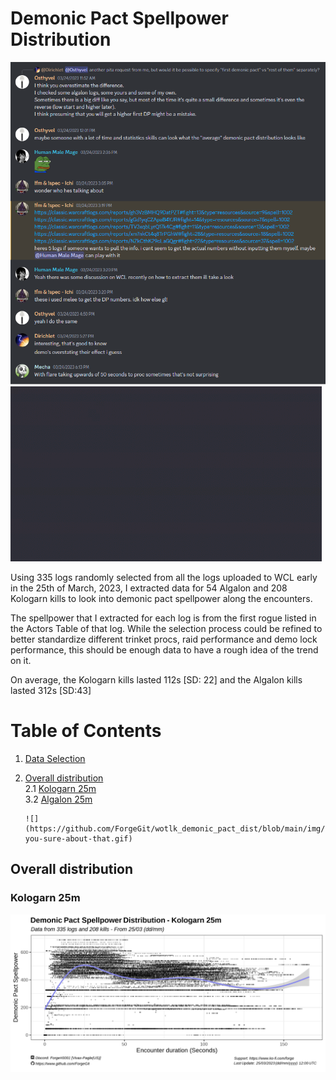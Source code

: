 # Demonic Pact Spellpower Distribution

<img src="img/Intro.png"/>
<img src="img/are-you-sure-about-that.gif"/>


Using 335 logs randomly selected from all the logs uploaded to WCL early in the 25th of March, 2023, I extracted data for 54 Algalon and 208 Kologarn kills to look into demonic pact spellpower along the encounters.

The spellpower that I extracted for each log is from the first rogue listed in the Actors Table of that log. While the selection process could be refined to better standardize different trinket procs, raid performance and demo lock performance, this should be enough data to have a rough idea of the trend on it.

On average, the Kologarn kills lasted 112s [SD: 22] and the Algalon kills lasted 312s [SD:43]

# Table of Contents
1. [Data Selection](#hardmodes-wipes-and-kills-) <br>
2. [Overall distribution](#overall-tables---boss-encounters-)<br>
        2.1 [Kologarn 25m](#hardmode-classification-)<br>
        3.2 [Algalon 25m](#limitations-)<br>
        
       ![](https://github.com/ForgeGit/wotlk_demonic_pact_dist/blob/main/img/are-you-sure-about-that.gif)
## Overall distribution

### Kologarn 25m

  <img src="img/kolo_plot.png" />
 




